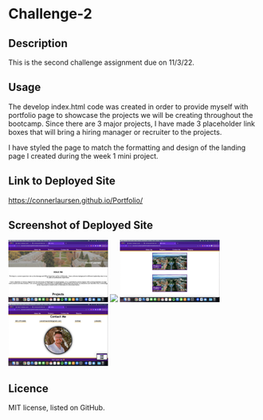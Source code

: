 # Challenge-2

## Description

This is the second challenge assignment due on 11/3/22.

## Usage

The develop index.html code was created in order to provide myself with portfolio page to showcase the projects we will be creating throughout the bootcamp. Since there are 3 major projects, I have made 3 placeholder link boxes that will bring a hiring manager or recruiter to the projects.

I have styled the page to match the formatting and design of the landing page I created during the week 1 mini project.

## Link to Deployed Site

https://connerlaursen.github.io/Portfolio/


## Screenshot of Deployed Site

<img src= "main/assets/images/Screenshot1.png" width="200" >
<img src= "main/assets/images/Screenshot2.png" width="200" >
<img src= "main/assets/images/Screenshot3.png" width="200" >
<img src= "main/assets/images/Screenshot4.png" width="200" >

## Licence

MIT license, listed on GitHub.

